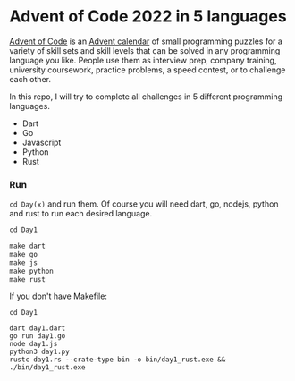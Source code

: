 # Advent of Code 2022 in 5 languages

  

[Advent of Code](https://adventofcode.com/2022) is an [Advent calendar](https://en.wikipedia.org/wiki/Advent_calendar) of small programming puzzles for a variety of skill sets and skill levels that can be solved in any programming language you like. People use them as interview prep, company training, university coursework, practice problems, a speed contest, or to challenge each other.

In this repo, I will try to complete all challenges in 5 different programming languages.
* Dart
* Go
* Javascript
* Python
* Rust

### Run
`cd Day(x)` and run them.  Of course you will need dart, go, nodejs, python and rust to run each desired language.
```makefile
cd Day1

make dart
make go
make js
make python
make rust
```
If you don't have Makefile:
```
cd Day1

dart day1.dart
go run day1.go
node day1.js
python3 day1.py
rustc day1.rs --crate-type bin -o bin/day1_rust.exe && ./bin/day1_rust.exe
```